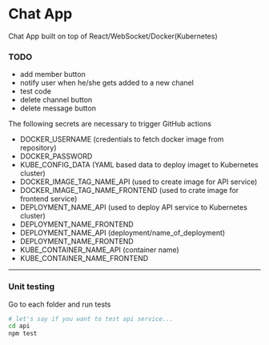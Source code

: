 # Chat App

Chat App built on top of React/WebSocket/Docker(Kubernetes)

### TODO

- add member button
- notify user when he/she gets added to a new chanel
- test code
- delete channel button
- delete message button

The following secrets are necessary to trigger GitHub actions

- DOCKER_USERNAME (credentials to fetch docker image from repository)
- DOCKER_PASSWORD
- KUBE_CONFIG_DATA (YAML based data to deploy imaget to Kubernetes cluster)
- DOCKER_IMAGE_TAG_NAME_API (used to create image for API service)
- DOCKER_IMAGE_TAG_NAME_FRONTEND (used to crate image for frontend service)
- DEPLOYMENT_NAME_API (used to deploy API service to Kubernetes cluster)
- DEPLOYMENT_NAME_FRONTEND
- DEPLOYMENT_NAME_API (deployment/name_of_deployment)
- DEPLOYMENT_NAME_FRONTEND
- KUBE_CONTAINER_NAME_API (container name)
- KUBE_CONTAINER_NAME_FRONTEND

---

### Unit testing

Go to each folder and run tests

```bash
# let's say if you want to test api service...
cd api
npm test
```

